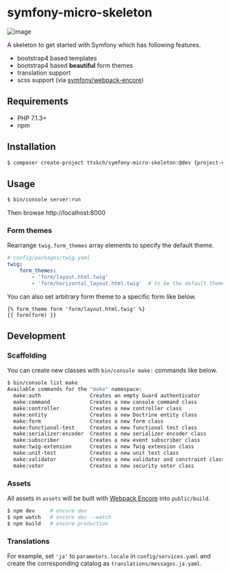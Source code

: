 # symfony-micro-skeleton

![image](https://user-images.githubusercontent.com/4360663/34398755-b821de44-ebc4-11e7-92c1-a6b6c2dcd5e9.png)

A skeleton to get started with Symfony which has following features.

* bootstrap4 based templates
* bootstrap4 based **beautiful** form themes
* translation support
* scss support (via [symfony/webpack-encore](https://github.com/symfony/webpack-encore))

## Requirements

* PHP 7.1.3+
* npm

## Installation

```bash
$ composer create-project ttskch/symfony-micro-skeleton:@dev {project-name}
```

## Usage

```bash
$ bin/console server:run
```

Then browse http://localhost:8000

### Form themes

Rearrange `twig.form_themes` array elements to specify the default theme.

```yaml
# config/packages/twig.yaml
twig:
    form_themes:
        - 'form/layout.html.twig'
        - 'form/horizontal_layout.html.twig'  # to be the default theme
```

You can also set arbitrary form theme to a specific form like below.

```twig
{% form_theme form 'form/layout.html.twig' %}
{{ form(form) }}
```

## Development

### Scaffolding

You can create new classes with `bin/console make:` commands like below.

```bash
$ bin/console list make
Available commands for the "make" namespace:
  make:auth                Creates an empty Guard authenticator
  make:command             Creates a new console command class
  make:controller          Creates a new controller class
  make:entity              Creates a new Doctrine entity class
  make:form                Creates a new form class
  make:functional-test     Creates a new functional test class
  make:serializer:encoder  Creates a new serializer encoder class
  make:subscriber          Creates a new event subscriber class
  make:twig-extension      Creates a new Twig extension class
  make:unit-test           Creates a new unit test class
  make:validator           Creates a new validator and constraint class
  make:voter               Creates a new security voter class
```

### Assets

All assets in `assets` will be built with [Webpack Encore](http://symfony.com/doc/current/frontend.html) into `public/build`.

```bash
$ npm dev     # encore dev
$ npm watch   # encore dev --watch
$ npm build   # encore production
```

### Translations

For example, set `'ja'` to `parameters.locale` in `config/services.yaml` and create the corresponding catalog as `translations/messages.ja.yaml`.
